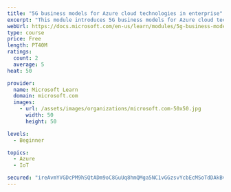 ```yaml
---
title: "5G business models for Azure cloud technologies in enterprise"
excerpt: "This module introduces 5G business models for Azure cloud technologies."
webUrl: https://docs.microsoft.com/en-us/learn/modules/5g-business-models/
type: course
price: Free
length: PT40M
ratings:
  count: 2
  average: 5
heat: 50

provider:
  name: Microsoft Learn
  domain: microsoft.com
  images:
    - url: /assets/images/organizations/microsoft.com-50x50.jpg
      width: 50
      height: 50

levels:
  - Beginner

topics:
  - Azure
  - IoT

secured: "ireAvmYVGDcPM9hSQtADm9oC8GuUq8hmQMga5NC1vGGzsvYcbEcMSoTdDAkBvps1gNQH3RfIjtzquQklR1aSW43FOfzoK63YP3Laf6C8aTvUXZlL1yM/AEHTrv5r3ICALnakfMwbvNUVK0Qz6Hu3FCJ70bIdt9Ix8zTWzJuP2CvjjniqV4/H8VqbpsXvdNPYxIR8yNkzdMHPJm66XTcHwewm9xloyk7Mna+g3jqZAYSuNQ7QOBZSCDq5cVt/6KWwD5/SDDH4X2k0c2uX/WRW+5/MWPdSp6bs93/PuEa5x37Zp9tjWiQtqxX+YalBHMPaprozzsM9j4MOu4Y5hvoHMgl1AA5DlGPTRZk5f8DS/PT+tTIPACCc8vO5G+QygEBh1ovxvl3xFkxm20QK6T+vInFKAvCmyCShT16gu8tC2Jg=;BfKMPvYkjmkk+NZrTVfXHQ=="
---
```


